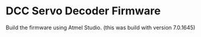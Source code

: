 # DCC Servo Decoder Firmware

Build the firmware using Atmel Studio.  (this was build with version 7.0.1645)

